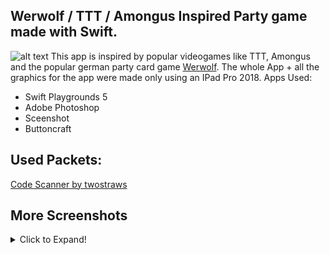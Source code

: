 ## Werwolf / TTT / Amongus Inspired Party game made with Swift.
![alt text](https://i.imgur.com/ybxGS68.jpg "Main Banner")
This app is inspired by popular videogames like TTT, Amongus and the popular german party card game [Werwolf](https://de.wikipedia.org/wiki/Die_Werwölfe_von_Düsterwald).
The whole App + all the graphics for the app were made only using an IPad Pro 2018.
Apps Used:
* Swift Playgrounds 5
* Adobe Photoshop
* Sceenshot
* Buttoncraft

## Used Packets:
[Code Scanner by twostraws](https://github.com/twostraws/CodeScanner)

## More Screenshots
<details>
  <summary>Click to Expand!</summary>
  
  # Different Cards:
  ![alt text](https://i.imgur.com/NLb8AYY.jpg "Different Cards")
  # Different Screens:
  ![alt text](https://i.imgur.com/iOZUOfW.jpg "Different Screens")
</details>
